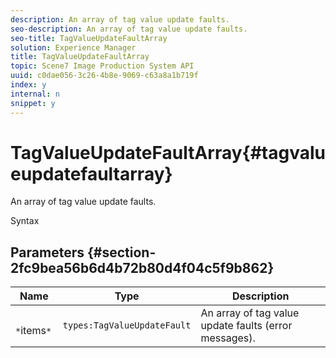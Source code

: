 ```yaml
---
description: An array of tag value update faults.
seo-description: An array of tag value update faults.
seo-title: TagValueUpdateFaultArray
solution: Experience Manager
title: TagValueUpdateFaultArray
topic: Scene7 Image Production System API
uuid: c0dae056-3c26-4b8e-9069-c63a8a1b719f
index: y
internal: n
snippet: y
---
```


# TagValueUpdateFaultArray{#tagvalueupdatefaultarray}

An array of tag value update faults.

 Syntax 

## Parameters {#section-2fc9bea56b6d4b72b80d4f04c5f9b862}

|  Name  | Type  | Description  |
|---|---|---|
|  ` *`items`*`  | `types:TagValueUpdateFault`  | An array of tag value update faults (error messages).  |

